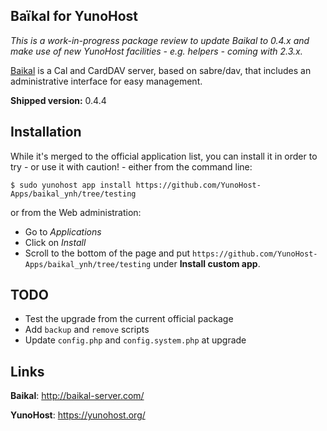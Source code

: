 Baïkal for YunoHost
-------------------

*This is a work-in-progress package review to update Baikal to 0.4.x
and make use of new YunoHost facilities - e.g. helpers - coming with 2.3.x.*

[Baikal](http://baikal-server.com/) is a Cal and CardDAV server, based on
sabre/dav, that includes an administrative interface for easy management.

**Shipped version:** 0.4.4

## Installation

While it's merged to the official application list, you can install it in order
to try - or use it with caution! - either from the command line:

    $ sudo yunohost app install https://github.com/YunoHost-Apps/baikal_ynh/tree/testing

or from the Web administration:

  * Go to *Applications*
  * Click on *Install*
  * Scroll to the bottom of the page and put `https://github.com/YunoHost-Apps/baikal_ynh/tree/testing`
    under **Install custom app**.

## TODO

 * Test the upgrade from the current official package
 * Add `backup` and `remove` scripts
 * Update `config.php` and `config.system.php` at upgrade

## Links ##

**Baikal**: http://baikal-server.com/

**YunoHost**: https://yunohost.org/
